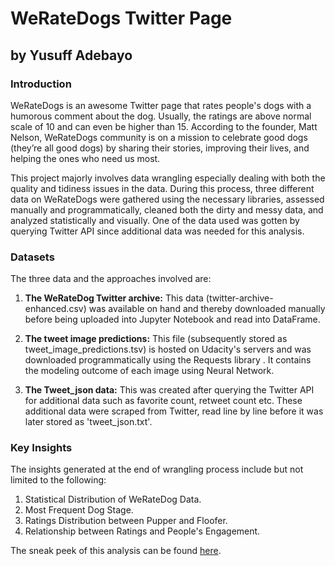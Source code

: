 # WeRateDogs Twitter Page
## by Yusuff Adebayo
### Introduction
WeRateDogs is an awesome Twitter page that rates people's dogs with a humorous comment about the dog. Usually, the ratings are above normal scale of 10 and can even be higher than 15.
According to the founder, Matt Nelson, WeRateDogs community is on a mission to celebrate good dogs (they’re all good dogs) by sharing their stories, improving their lives, and helping the ones who need us most.

This project majorly involves data wrangling especially dealing with both the quality and tidiness issues in the data. During this process, three different data on WeRateDogs were gathered using the necessary libraries, assessed manually and programmatically, cleaned both the dirty and messy data, and analyzed statistically and visually. One of the data used was gotten by querying Twitter API since additional data was needed for this analysis. 

### Datasets
The three data and the approaches involved are:

1. **The WeRateDog Twitter archive:** This data (twitter-archive-enhanced.csv) was available on hand and thereby downloaded manually before being uploaded into Jupyter Notebook and read into DataFrame.

2. **The tweet image predictions:** This file (subsequently stored as tweet_image_predictions.tsv) is hosted on Udacity's servers and was downloaded programmatically using the Requests library . It contains the modeling outcome of each image using Neural Network.

3. **The Tweet_json data:** This was created after querying the Twitter API for additional data such as favorite count, retweet count etc. These additional data were scraped from Twitter, read line by line before it was later stored as 'tweet_json.txt'.

### Key Insights
The insights generated at the end of wrangling process include but not limited to the following:
1. Statistical Distribution of WeRateDog Data.
2. Most Frequent Dog Stage.
3. Ratings Distribution between Pupper and Floofer.
4. Relationship between Ratings and People's Engagement.

The sneak peek of this analysis can be found [here](https://yusuff14.github.io/WeRateDogs/).
